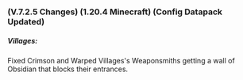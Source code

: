 ### **(V.7.2.5 Changes) (1.20.4 Minecraft) (Config Datapack Updated)**

##### Villages:
Fixed Crimson and Warped Villages's Weaponsmiths getting a wall of Obsidian that blocks their entrances.
